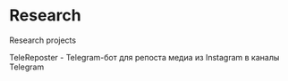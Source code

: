 # Research
Research projects

TeleReposter - Telegram-бот для репоста медиа из Instagram в каналы Telegram
